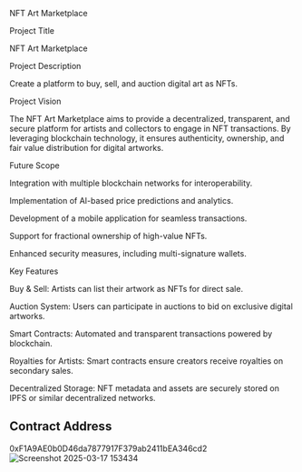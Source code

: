 NFT Art Marketplace

Project Title

NFT Art Marketplace

Project Description

Create a platform to buy, sell, and auction digital art as NFTs.

Project Vision

The NFT Art Marketplace aims to provide a decentralized, transparent, and secure platform for artists and collectors to engage in NFT transactions. By leveraging blockchain technology, it ensures authenticity, ownership, and fair value distribution for digital artworks.

Future Scope

Integration with multiple blockchain networks for interoperability.

Implementation of AI-based price predictions and analytics.

Development of a mobile application for seamless transactions.

Support for fractional ownership of high-value NFTs.

Enhanced security measures, including multi-signature wallets.

Key Features

Buy & Sell: Artists can list their artwork as NFTs for direct sale.

Auction System: Users can participate in auctions to bid on exclusive digital artworks.

Smart Contracts: Automated and transparent transactions powered by blockchain.

Royalties for Artists: Smart contracts ensure creators receive royalties on secondary sales.

Decentralized Storage: NFT metadata and assets are securely stored on IPFS or similar decentralized networks.

## Contract Address
0xF1A9AE0b0D46da7877917F379ab2411bEA346cd2
![Screenshot 2025-03-17 153434](https://github.com/user-attachments/assets/3a247542-5f32-4368-839a-a86e81b66458)
